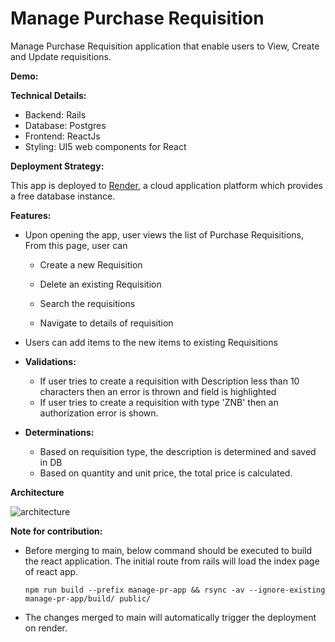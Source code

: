 # Manage Purchase Requisition
Manage Purchase Requisition application that enable users to View, Create and Update requisitions.

**Demo:**


**Technical Details:**

- Backend: Rails 
- Database: Postgres
- Frontend: ReactJs
- Styling:  UI5 web components for React

**Deployment Strategy:**

This app is deployed to [Render](https://render.com/), a cloud application platform which provides a free database instance.

**Features:**

- Upon opening the app, user views the list of Purchase Requisitions, From this page, user can

  - Create a new Requisition

  - Delete an existing Requisition

  - Search the requisitions

  - Navigate to details of requisition

- Users can add items to the new items to existing Requisitions

- **Validations:**

  - If user tries to create a requisition with Description less than 10 characters then an error is thrown and field is highlighted
  - If user tries to create a requisition with type 'ZNB' then an authorization error is shown.

- **Determinations:**

  - Based on requisition type, the description is determined and saved in DB
  - Based on quantity and unit price, the total price is calculated.

**Architecture**

![architecture](ArchitectureFlow.jpg)

**Note for contribution:**

- Before merging to main, below command should be executed to build the react application. The initial route from rails will load the index page of react app.

  `npm run build --prefix manage-pr-app && rsync -av --ignore-existing manage-pr-app/build/ public/`

- The changes merged to main will automatically trigger the deployment on render.
